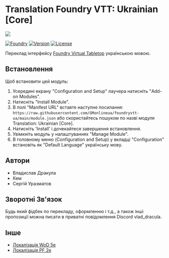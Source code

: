 # Translation Foundry VTT: Ukrainian [Core]
![](https://foundryvtt.com/static/assets/icons/fvtt.png?raw=true)

[![Foundry]][Foundry URL]
[![Version]][Version URL]
[![License]][URL]

Переклад інтерфейсу [Foundry Virtual Tabletop](http://foundryvtt.com) українською мовою.

## Встановлення
Щоб встановити цей модуль:
1.  Усередині екрану "Configuration and Setup" лаучера натисніть "Add-on Modules".
2.  Натисніть "Install Module".
3.  В полі "Manifest URL" вставте наступне посилання: `https://raw.githubusercontent.com/GMonlineua/foundryvtt-ua/main/module.json` або скористайтесь пошуком по назві модуля Translation: Ukrainian [Core].
4.  Натисніть 'Install' і дочекайтеся завершення встановлення.
5.  Увімкніть модуль у налаштуваннях "Manage Module".
6.  В головному меню (Configuration and Setup) у вкладці "Configuration" встановіть як "Default Language" українську мову.

## Автори
 - Владислав Дракула
 - Кем
 - Сергій Уразматов

## Зворотні Зв'язок
Будь який фідбек по перекладу, оформленню і т.д., а також інші пропозиції можна писати в приватні повідомлення Discord vlad_dracula.

## Інше
 - [Локалізація WoD 5e](https://github.com/InqShanila/vtm5e-ukrainian)
 - [Локалізація PF 2e](https://github.com/reyzor1991/foundry-vtt-uk)

[Foundry]: https://img.shields.io/badge/Foundry-12-orange?style=flat-square
[Foundry URL]: https://foundryvtt.com

[Version]: https://img.shields.io/badge/Version-12-informational?style=flat-square
[Version URL]: https://github.com/GMonlineua/foundryvtt-ua/releases/tag/v12.328

[License]: https://img.shields.io/badge/License-MIT-green?style=flat-square
[URL]: https://github.com/GMonlineua/foundryvtt-ua/blob/main/LICENSE.md
